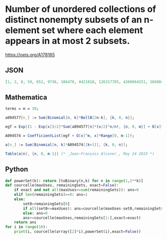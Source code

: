 # Number of unordered collections of distinct nonempty subsets of an n\-element set where each element appears in at most 2 subsets\.
https://oeis.org/A178165
## JSON
```JSON
[1, 2, 8, 59, 652, 9736, 186478, 4421018, 126317785, 4260664251, 166884941780, 7489637988545, 380861594219460, 21739310882945458, 1381634777325000263, 97089956842985393297, 7497783115765911443879, 632884743974716421132084]
```
## Mathematica
```Mathematica
terms = m = 30;
```
```Mathematica
a094577[n_] := Sum[Binomial[n, k]*BellB[2n-k], {k, 0, n}];
```
```Mathematica
egf = Exp[(1 - Exp[x])/2]*Sum[a094577[n]*(x/2)^n/n!, {n, 0, m}] + O[x]^m;
```
```Mathematica
A094574 = CoefficientList[egf + O[x]^m, x]*Range[0, m-1]!;
```
```Mathematica
a[n_] := Sum[Binomial[n, k]*A094574[[k+1]], {k, 0, n}];
```
```Mathematica
Table[a[n], {n, 0, m-1}] (* _Jean-François Alcover_, May 24 2019 *)
```
## Python
```Python
def powerSet(k): return [toBinary(n,k) for n in range(1,2**k)]
def courcelle(maxUses, remainingSets, exact=False):
    if exact and not all(maxUses<=sum(remainingSets)): ans=0
    elif len(remainingSets)==0: ans=1
    else:
        set0=remainingSets[0]
        if all(set0<=maxUses): ans=courcelle(maxUses-set0,remainingSets[1:],exact=exact)
        else: ans=0
        ans+=courcelle(maxUses,remainingSets[1:],exact=exact)
    return ans
for i in range(10):
    print(i, courcelle(array([2]*i),powerSet(i),exact=False))
```
